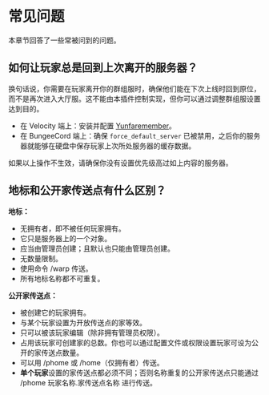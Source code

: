 # 常见问题
本章节回答了一些常被问到的问题。

## 如何让玩家总是回到上次离开的服务器？

换句话说，你需要在玩家离开你的群组服时，确保他们能在下次上线时回到原位，而不是再次进入大厅服。这不能由本插件控制实现，但你可以通过调整群组服设置达到目的。

* 在 Velocity 端上：安装并配置 [Yunfaremember](https://modrinth.com/plugin/yunfaremember)。
* 在 BungeeCord 端上：确保 `force_default_server` 已被禁用，之后你的服务器就能够在硬盘中保存玩家上次所处服务器的缓存数据。

如果以上操作不生效，请确保你没有设置优先级高过如上内容的服务器。

## 地标和公开家传送点有什么区别？

**地标：**

- 无拥有者，即不被任何玩家拥有。
- 它只是服务器上的一个对象。
- 应当由管理员创建；且默认也只能由管理员创建。
- 无数量限制。
- 使用命令 /warp 传送。
- 所有地标名称都不可重复。

**公开家传送点：**

- 被创建它的玩家拥有。
- 与某个玩家设置为开放传送点的家等效。
- 只可以被该玩家编辑（除非拥有管理员权限）。
- 占用该玩家可创建家的总数。你也可以通过配置文件或权限设置玩家可设为公开的家传送点数量。
- 可以用 /phome 或 /home（仅拥有者）传送。
- **单个玩家**设置的家传送点都必须不同；否则名称重复的公开家传送点只能通过 /phome 玩家名称.家传送点名称 进行传送。